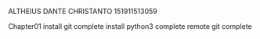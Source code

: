 ALTHEIUS DANTE CHRISTANTO 151911513059

Chapter01
install git complete
install python3 complete
remote git complete
